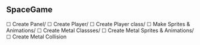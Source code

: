 ## SpaceGame

☐ Create Panel/
☐ Create Player/
☐ Create Player class/
☐ Make Sprites & Animations/
☐ Create Metal Classses/
☐ Create Metal Sprites & Animations/
☐ Create Metal Collision